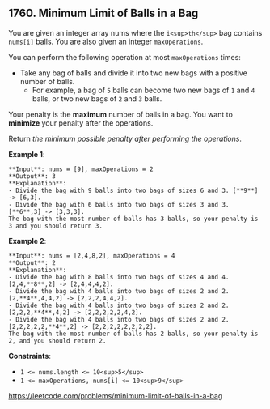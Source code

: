 ## 1760. Minimum Limit of Balls in a Bag

You are given an integer array nums where the `i<sup>th</sup>` bag contains `nums[i]` balls. You are also given an integer `maxOperations`.

You can perform the following operation at most `maxOperations` times:

- Take any bag of balls and divide it into two new bags with a positive number of balls.
    - For example, a bag of `5` balls can become two new bags of `1` and `4` balls, or two new bags of `2` and `3` balls.

Your penalty is the **maximum** number of balls in a bag. You want to **minimize** your penalty after the operations.

Return *the minimum possible penalty after performing the operations*.

 

**Example 1**:

    **Input**: nums = [9], maxOperations = 2
    **Output**: 3
    **Explanation**: 
    - Divide the bag with 9 balls into two bags of sizes 6 and 3. [**9**] -> [6,3].
    - Divide the bag with 6 balls into two bags of sizes 3 and 3. [**6**,3] -> [3,3,3].
    The bag with the most number of balls has 3 balls, so your penalty is 3 and you should return 3.

**Example 2**:
    
    **Input**: nums = [2,4,8,2], maxOperations = 4
    **Output**: 2
    **Explanation**:
    - Divide the bag with 8 balls into two bags of sizes 4 and 4. [2,4,**8**,2] -> [2,4,4,4,2].
    - Divide the bag with 4 balls into two bags of sizes 2 and 2. [2,**4**,4,4,2] -> [2,2,2,4,4,2].
    - Divide the bag with 4 balls into two bags of sizes 2 and 2. [2,2,2,**4**,4,2] -> [2,2,2,2,2,4,2].
    - Divide the bag with 4 balls into two bags of sizes 2 and 2. [2,2,2,2,2,**4**,2] -> [2,2,2,2,2,2,2,2].
    The bag with the most number of balls has 2 balls, so your penalty is 2, and you should return 2.

**Constraints**:

- `1 <= nums.length <= 10<sup>5</sup>`
- `1 <= maxOperations, nums[i] <= 10<sup>9</sup>`

https://leetcode.com/problems/minimum-limit-of-balls-in-a-bag